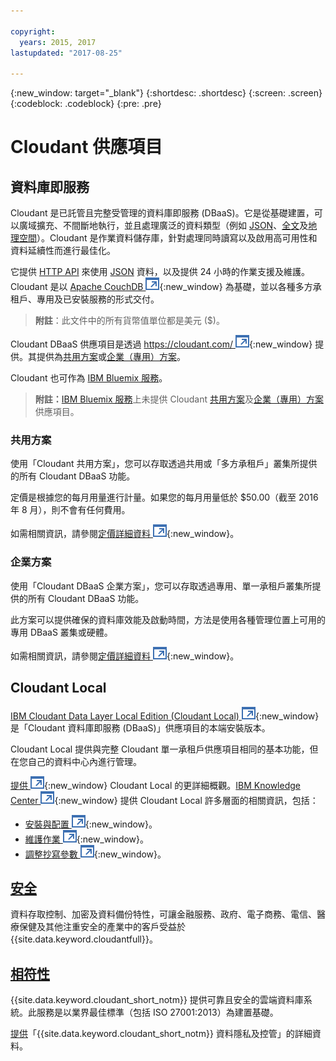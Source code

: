 ```yaml
---

copyright:
  years: 2015, 2017
lastupdated: "2017-08-25"

---
```


{:new_window: target="_blank"}
{:shortdesc: .shortdesc}
{:screen: .screen}
{:codeblock: .codeblock}
{:pre: .pre}

<!-- Acrolinx: 2017-03-16 -->

# Cloudant 供應項目

## 資料庫即服務

Cloudant 是已託管且完整受管理的資料庫即服務 (DBaaS)。它是從基礎建置，可以廣域擴充、不間斷地執行，並且處理廣泛的資料類型（例如 [JSON](../basics/index.html#json)、[全文](../api/cloudant_query.html#creating-an-index)及[地理空間](../api/cloudant-geo.html)）。Cloudant 是作業資料儲存庫，針對處理同時讀寫以及啟用高可用性和資料延續性而進行最佳化。

它提供 [HTTP API](../basics/index.html#http-api) 來使用 [JSON](../basics/index.html#json) 資料，以及提供 24 小時的作業支援及維護。Cloudant 是以 [Apache CouchDB ![外部鏈結圖示](../images/launch-glyph.svg "外部鏈結圖示")](http://couchdb.apache.org/){:new_window} 為基礎，並以各種多方承租戶、專用及已安裝服務的形式交付。

>   **附註**：此文件中的所有貨幣值單位都是美元 ($)。

Cloudant DBaaS 供應項目是透過 [https://cloudant.com/ ![外部鏈結圖示](../images/launch-glyph.svg "外部鏈結圖示")](https://cloudant.com/){:new_window} 提供。其提供為[共用方案](#shared-plan)或[企業（專用）方案](#enterprise-plan)。

Cloudant 也可作為 [IBM Bluemix 服務](bluemix.html)。

>	**附註：**[IBM Bluemix 服務](bluemix.html)上未提供 Cloudant [共用方案](#shared-plan)及[企業（專用）方案](#enterprise-plan)供應項目。

### 共用方案

使用「Cloudant 共用方案」，您可以存取透過共用或「多方承租戶」叢集所提供的所有 Cloudant DBaaS 功能。

定價是根據您的每月用量進行計量。如果您的每月用量低於 $50.00（截至 2016 年 8 月），則不會有任何費用。

如需相關資訊，請參閱[定價詳細資料 ![外部鏈結圖示](../images/launch-glyph.svg "外部鏈結圖示")](https://cloudant.com/product/pricing/){:new_window}。

### 企業方案

使用「Cloudant DBaaS 企業方案」，您可以存取透過專用、單一承租戶叢集所提供的所有 Cloudant DBaaS 功能。

此方案可以提供確保的資料庫效能及啟動時間，方法是使用各種管理位置上可用的專用 DBaaS 叢集或硬體。

如需相關資訊，請參閱[定價詳細資料 ![外部鏈結圖示](../images/launch-glyph.svg "外部鏈結圖示")](https://cloudant.com/product/pricing/){:new_window}。

## Cloudant Local

[IBM Cloudant Data Layer Local Edition (Cloudant Local) ![外部鏈結圖示](../images/launch-glyph.svg "外部鏈結圖示")](https://www.ibm.com/support/knowledgecenter/SSTPQH_1.0.0/com.ibm.cloudant.local.doc/SSTPQH_1.0.0_welcome.html){:new_window} 是「Cloudant 資料庫即服務 (DBaaS)」供應項目的本端安裝版本。

Cloudant Local 提供與完整 Cloudant 單一承租戶供應項目相同的基本功能，但在您自己的資料中心內進行管理。

[提供 ![外部鏈結圖示](../images/launch-glyph.svg "外部鏈結圖示")](http://www-01.ibm.com/support/knowledgecenter/SSTPQH_1.0.0/com.ibm.cloudant.local.install.doc/topics/clinstall_cloudant_local_overview.html?lang=en-us){:new_window} Cloudant Local 的更詳細概觀。[IBM Knowledge Center ![外部鏈結圖示](../images/launch-glyph.svg "外部鏈結圖示")](http://www-01.ibm.com/support/knowledgecenter/SSTPQH_1.0.0/com.ibm.cloudant.local.doc/SSTPQH_1.0.0_welcome.html?lang=en){:new_window} 提供 Cloudant Local 許多層面的相關資訊，包括：

-   [安裝與配置 ![外部鏈結圖示](../images/launch-glyph.svg "外部鏈結圖示")](http://www.ibm.com/support/knowledgecenter/SSTPQH_1.0.0/com.ibm.cloudant.local.install.doc/topics/clinstall_extract_install_cloudant_local.html?lang=en){:new_window}。
-   [維護作業 ![外部鏈結圖示](../images/launch-glyph.svg "外部鏈結圖示")](http://www-01.ibm.com/support/knowledgecenter/SSTPQH_1.0.0/com.ibm.cloudant.local.install.doc/topics/clinstall_maintenance_tasks_overview.html?lang=en){:new_window}。
-   [調整抄寫參數 ![外部鏈結圖示](../images/launch-glyph.svg "外部鏈結圖示")](http://www-01.ibm.com/support/knowledgecenter/SSTPQH_1.0.0/com.ibm.cloudant.local.install.doc/topics/clinstall_tuning_parameters_replication_cases.html?lang=en){:new_window}。

## [安全](security.html)

資料存取控制、加密及資料備份特性，可讓金融服務、政府、電子商務、電信、醫療保健及其他注重安全的產業中的客戶受益於 {{site.data.keyword.cloudantfull}}。

## [相符性](compliance.html)

{{site.data.keyword.cloudant_short_notm}} 提供可靠且安全的雲端資料庫系統。此服務是以業界最佳標準（包括 ISO 27001:2013）為建置基礎。

[提供](dataprivacygovernance.html)「{{site.data.keyword.cloudant_short_notm}} 資料隱私及控管」的詳細資料。
